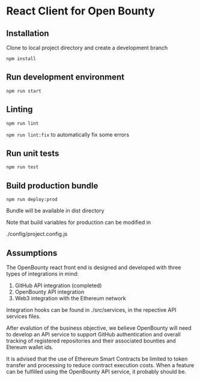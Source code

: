# React Client for Open Bounty

## Installation

Clone to local project directory and create a development branch

`npm install`

## Run development environment

`npm run start`

## Linting

`npm run lint`

`npm run lint:fix` to automatically fix some errors

## Run unit tests

`npm run test`

## Build production bundle

`npm run deploy:prod`

Bundle will be available in dist directory

Note that build variables for production can be modified in

./config/project.config.js

## Assumptions

The OpenBounty react front end is designed and developed with three types of integrations in mind:

1. GitHub API integration (completed)
2. OpenBounty API integration
3. Web3 integration with the Ethereum network

Integration hooks can be found in ./src/services, in the repective API services files.

After evalution of the business objective, we believe OpenBounty will need to develop an API service to support GitHub authentication and overall tracking of registered repositories and their associated bounties and Etereum wallet ids.  

It is advised that the use of Ethereum Smart Contracts be limited to token transfer and processing to reduce contract execution costs.  When a feature can be fulfilled using the OpenBounty API service, it probably should be.